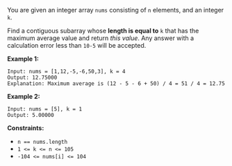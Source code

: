 You are given an integer array `nums` consisting of `n` elements, and an
integer `k`.

Find a contiguous subarray whose **length is equal to** `k` that has the
maximum average value and return _this value_. Any answer with a calculation
error less than `10-5` will be accepted.



**Example 1:**

    
    
    Input: nums = [1,12,-5,-6,50,3], k = 4
    Output: 12.75000
    Explanation: Maximum average is (12 - 5 - 6 + 50) / 4 = 51 / 4 = 12.75
    

**Example 2:**

    
    
    Input: nums = [5], k = 1
    Output: 5.00000
    



**Constraints:**

  * `n == nums.length`
  * `1 <= k <= n <= 105`
  * `-104 <= nums[i] <= 104`

